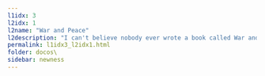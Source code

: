 ```yaml
---
l1idx: 3
l2idx: 1
l2name: "War and Peace"
l2description: "I can't believe nobody ever wrote a book called War and Peace."
permalink: l1idx3_l2idx1.html
folder: docos\
sidebar: newness
---
```

